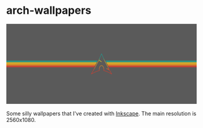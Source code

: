 #   arch-wallpapers

<img src="https://github.com/greatbot6120/arch-wallpapers/blob/branchino-masterino/png/retro-arch-dark-gradient-border-logo.png">

Some silly wallpapers that I've created with [Inkscape](https://inkscape.org/). The main resolution is 2560x1080.
